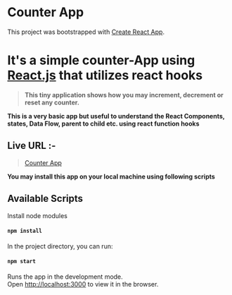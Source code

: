 
# Counter App

This project was bootstrapped with [Create React App](https://github.com/facebook/create-react-app).

# It's a simple counter-App using [React.js](https://reactjs.org) that utilizes react hooks

> **This tiny application shows how you may increment, decrement or reset any counter.**

**This is a very basic app but useful to understand the React Components, states, Data Flow, parent to child etc. using react function hooks**

## Live URL :-

> [Counter App](https://chic-cajeta-e1e95d.netlify.app)

**You may install this app on your local machine using following scripts**

## Available Scripts

Install node modules

#### `npm install`

In the project directory, you can run:

#### `npm start`

Runs the app in the development mode.<br>
Open [http://localhost:3000](http://localhost:3000) to view it in the browser.
